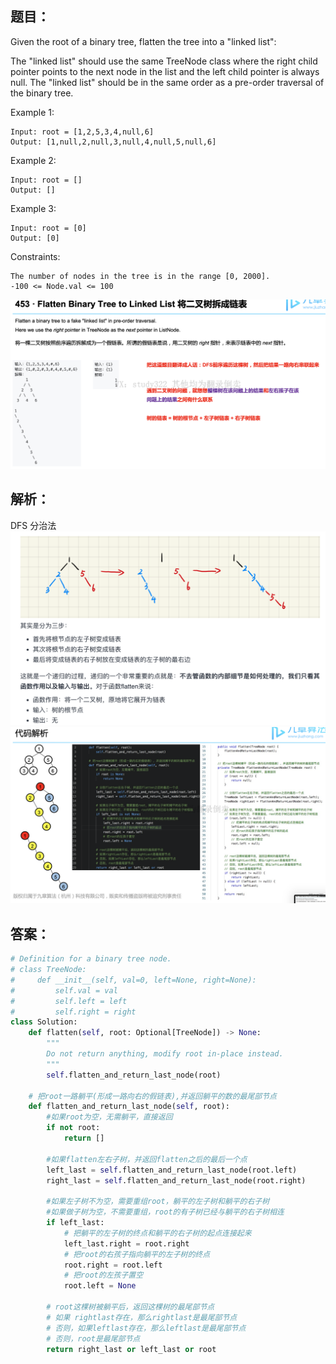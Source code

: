 ## 题目：
Given the root of a binary tree, flatten the tree into a "linked list":

The "linked list" should use the same TreeNode class where the right child pointer points to the next node in the list and the left child pointer is always null.
The "linked list" should be in the same order as a pre-order traversal of the binary tree.
 

Example 1:
```
Input: root = [1,2,5,3,4,null,6]
Output: [1,null,2,null,3,null,4,null,5,null,6]
```
Example 2:
```
Input: root = []
Output: []
```
Example 3:
```
Input: root = [0]
Output: [0]
```

Constraints:
```
The number of nodes in the tree is in the range [0, 2000].
-100 <= Node.val <= 100
```

![c](https://github.com/SSRRBB/Leetcode/blob/main/Images/107.png)

## 解析：
DFS 分治法
![c](https://github.com/SSRRBB/Leetcode/blob/main/Images/263.png)
![c](https://github.com/SSRRBB/Leetcode/blob/main/Images/108.png)


## 答案：
```python
# Definition for a binary tree node.
# class TreeNode:
#     def __init__(self, val=0, left=None, right=None):
#         self.val = val
#         self.left = left
#         self.right = right
class Solution:
    def flatten(self, root: Optional[TreeNode]) -> None:
        """
        Do not return anything, modify root in-place instead.
        """
        self.flatten_and_return_last_node(root)
        
    # 把root一路躺平(形成一路向右的假链表),并返回躺平的数的最尾部节点
    def flatten_and_return_last_node(self, root):
        #如果root为空，无需躺平，直接返回
        if not root:
            return []
        
        #如果flatten左右子树，并返回flatten之后的最后一个点
        left_last = self.flatten_and_return_last_node(root.left)
        right_last = self.flatten_and_return_last_node(root.right)

        #如果左子树不为空，需要重组root，躺平的左子树和躺平的右子树
        #如果做子树为空，不需要重组，root的有子树已经与躺平的右子树相连
        if left_last:
            # 把躺平的左子树的终点和躺平的右子树的起点连接起来
            left_last.right = root.right
            # 把root的右孩子指向躺平的左子树的终点
            root.right = root.left
            # 把root的左孩子置空
            root.left = None

        # root这棵树被躺平后，返回这棵树的最尾部节点
        # 如果 rightlast存在，那么rightlast是最尾部节点
        # 否则，如果leftlast存在，那么leftlast是最尾部节点
        # 否则，root是最尾部节点
        return right_last or left_last or root
```
